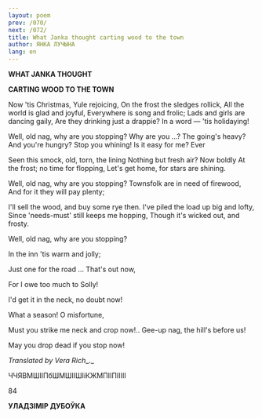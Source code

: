 ```yaml
---
layout: poem
prev: /070/
next: /072/
title: What Janka thought carting wood to the town
author: ЯНКА ЛУЧЫНА
lang: en
---
```



 
**WHAT JANKA THOUGHT**

**CARTING WOOD  TO  THE  TOWN**

Now 'tis Christmas, Yule rejoicing, On the frost the sledges rollick, All the world is glad and joyful, Everywhere is song and frolic; Lads and girls are dancing gaily, Are they drinking just a drappie? In a word — 'tis holidaying!

Well, old nag, why are you stopping? Why are you ...? The going's heavy? And you're hungry? Stop you whining! Is it easy for me? Ever

Seen this smock, old, torn, the lining Nothing but fresh air? Now boldly At the frost; no time for flopping, Let's get home, for stars are shining.

Well, old nag, why are you stopping? Townsfolk are in need of firewood, And for it they will pay plenty;

I'll sell the wood, and buy some rye then. I've piled the load up big and lofty, Since 'needs-must'  still keeps me hopping, Though it's wicked out, and frosty.

Well, old nag, why are you stopping?

In the inn 'tis warm and jolly;

Just one for the road ... That's out now,

For I owe too much to Solly!

I'd get it in the neck, no doubt now!

What a season! O misfortune,

Must you strike me neck and crop now!.. Gee-up nag, the hill's before us!

May you drop dead if you stop now!

_Translated by Vera Rich__._

ЧЧЯВМШІІПбШМШІІШІіКЖМПІІПІІІІІ

84

**УЛАДЗІМІР ДУБОЎКА**
